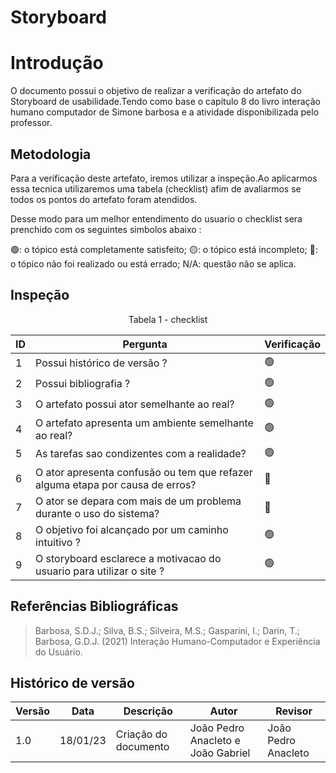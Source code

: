 # Storyboard

# Introdução

O documento possui o objetivo de realizar a verificação do artefato do Storyboard de usabilidade.Tendo como base o capitulo 8 do livro interação humano computador de Simone barbosa e a atividade disponibilizada pelo professor.

## Metodologia

Para a verificação deste artefato, iremos utilizar a inspeção.Ao aplicarmos essa tecnica utilizaremos uma tabela (checklist) afim de avaliarmos se todos os pontos do artefato foram atendidos.

Desse modo para um melhor entendimento do usuario o checklist sera prenchido com os seguintes simbolos abaixo :

🟢: o tópico está completamente satisfeito;
🟡: o tópico está incompleto;
🔴: o tópico não foi realizado ou está errado;
N/A: questão não se aplica.

## Inspeção

<figcaption><center>
    Tabela 1 - checklist
</figcaption>

| ID  | Pergunta                                                                      | Verificação |
| --- | ----------------------------------------------------------------------------- | ----------- |
| 1   | Possui histórico de versão ?                                                  | 🟢          |
| 2   | Possui bibliografia ?                                                         | 🟢          |
| 3   | O artefato possui ator semelhante ao real?                                    | 🟢          |
| 4   | O artefato apresenta um ambiente semelhante ao real?                          | 🟢          |
| 5   | As tarefas sao condizentes com a realidade?                                   | 🟢          |
| 6   | O ator apresenta confusão ou tem que refazer alguma etapa por causa de erros? | 🔴          |
| 7   | O ator se depara com mais de um problema durante o uso do sistema?            | 🔴          |
| 8   | O objetivo foi alcançado por um caminho intuitivo ?                           | 🟢          |
| 9   | O storyboard esclarece a motivacao do usuario para utilizar o site ?          | 🟢          |

## Referências Bibliográficas

> Barbosa, S.D.J.; Silva, B.S.; Silveira, M.S.; Gasparini, I.; Darin, T.; Barbosa, G.D.J. (2021) Interação Humano-Computador e Experiência do Usuário.

## Histórico de versão

| Versão | Data     | Descrição            | Autor                              | Revisor             |
| ------ | -------- | -------------------- | ---------------------------------- | ------------------- |
| 1.0    | 18/01/23 | Criação do documento | João Pedro Anacleto e João Gabriel | João Pedro Anacleto |
